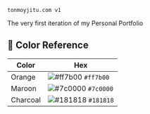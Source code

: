 `tonmoyjitu.com v1`

The very first iteration of my Personal Portfolio

## 🎨 Color Reference

| Color    | Hex                                                                |
| -------- | ------------------------------------------------------------------ |
| Orange   | ![#ff7b00](https://via.placeholder.com/10/ff7b00?text=+) `#ff7b00` |
| Maroon   | ![#7c0000](https://via.placeholder.com/10/7c0000?text=+) `#7c0000` |
| Charcoal | ![#181818](https://via.placeholder.com/10/303C55?text=+) `#181818` |
